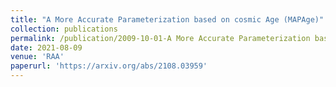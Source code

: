 ```yaml
---
title: "A More Accurate Parameterization based on cosmic Age (MAPAge)"
collection: publications
permalink: /publication/2009-10-01-A More Accurate Parameterization based on cosmic Age (MAPAge)
date: 2021-08-09
venue: 'RAA'
paperurl: 'https://arxiv.org/abs/2108.03959'
---
```





